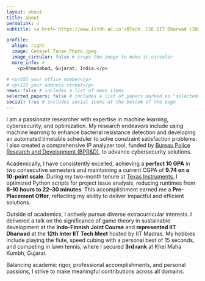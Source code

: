 ```yaml
---
layout: about
title: about
permalink: /
subtitle: <a href='https://www.iitdh.ac.in'>BTech. CSE IIT Dharwad (2021-2025)</a>. Karnataka, India.

profile:
  align: right
  image: Cebajel_Tanan_Photo.jpeg
  image_circular: false # crops the image to make it circular
  more_info: >
    <p>Ahmedabad, Gujarat, India.</p>

# <p>555 your office number</p>
# <p>123 your address street</p>
news: false # includes a list of news items
selected_papers: false # includes a list of papers marked as "selected={true}"
social: true # includes social icons at the bottom of the page
---
```


<!-- Write your biography here. Tell the world about yourself. Link to your favorite [subreddit](http://reddit.com). You can put a picture in, too. The code is already in, just name your picture `prof_pic.jpg` and put it in the `img/` folder.

Put your address / P.O. box / other info right below your picture. You can also disable any of these elements by editing `profile` property of the YAML header of your `_pages/about.md`. Edit `_bibliography/papers.bib` and Jekyll will render your [publications page](/al-folio/publications/) automatically.

Link to your social media connections, too. This theme is set up to use [Font Awesome icons](https://fontawesome.com/) and [Academicons](https://jpswalsh.github.io/academicons/), like the ones below. Add your Facebook, Twitter, LinkedIn, Google Scholar, or just disable all of them. -->

I am a passionate researcher with expertise in machine learning, cybersecurity, and optimization. My research endeavors include using machine learning to enhance bacterial resistance detection and developing an automated timetable scheduler to solve constraint satisfaction problems. I also created a comprehensive IP analyzer tool, funded by [Bureau Police Research and Development (BPR&D)](https://bprd.nic.in), to advance cybersecurity solutions.

Academically, I have consistently excelled, achieving a **perfect 10 GPA** in two consecutive semesters and maintaining a current CGPA of **9.74 on a 10-point scale**. During my two-month tenure at [Texas Instruments](https://www.ti.com), I optimized Python scripts for project issue analysis, reducing runtimes from **8–10 hours to 22–30 minutes**. This accomplishment earned me a **Pre-Placement Offer**, reflecting my ability to deliver impactful and efficient solutions.

Outside of academics, I actively pursue diverse extracurricular interests. I delivered a talk on the significance of game theory in sustainable development at the **Indo-Finnish Joint Course** and **represented IIT Dharwad** at the **12th Inter IIT Tech Meet** hosted by IIT Madras. My hobbies include playing the flute, speed cubing with a personal best of 15 seconds, and competing in lawn tennis, where I secured **3rd rank** at Khel Maha Kumbh, Gujarat.

Balancing academic rigor, professional accomplishments, and personal passions, I strive to make meaningful contributions across all domains.
